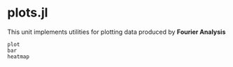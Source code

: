 # plots.jl

This unit implements utilities for plotting data produced by
**Fourier Analysis**

```@docs
plot
bar
heatmap
```
